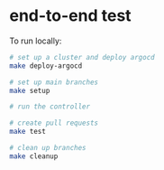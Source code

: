 # end-to-end test

To run locally:

```sh
# set up a cluster and deploy argocd
make deploy-argocd

# set up main branches
make setup

# run the controller

# create pull requests
make test

# clean up branches
make cleanup
```
